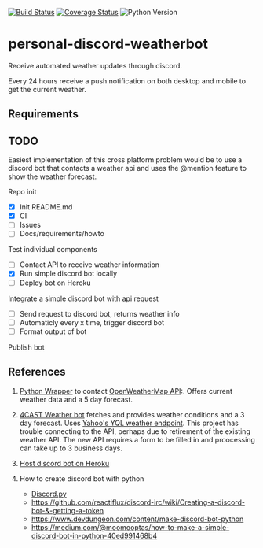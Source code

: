 [![Build Status](https://travis-ci.com/MoskiMBA/personal-discord-weatherbot.svg?branch=master)](https://travis-ci.com/MoskiMBA/personal-discord-weatherbot)
[![Coverage Status](https://coveralls.io/repos/github/MoskiMBA/personal-discord-weatherbot/badge.svg?branch=master)](https://coveralls.io/github/MoskiMBA/personal-discord-weatherbot?branch=master)
![Python Version](https://img.shields.io/badge/python-3.6%20%7C%203.7-blue.svg)

# personal-discord-weatherbot
Receive automated weather updates through discord.

Every 24 hours receive a push notification on both desktop and mobile to get the current weather. 

## Requirements


## TODO

Easiest implementation of this cross platform problem would be to use a discord bot that contacts a weather api and uses the @mention feature to show the weather forecast.


Repo init

- [x] Init README.md
- [x] CI
- [ ] Issues
- [ ] Docs/requirements/howto

Test individual components

- [ ] Contact API to receive weather information
- [x] Run simple discord bot locally
- [ ] Deploy bot on Heroku

Integrate a simple discord bot with api request

- [ ] Send request to discord bot, returns weather info
- [ ] Automaticly every x time, trigger discord bot
- [ ] Format output of bot

Publish bot

## References
1. [Python Wrapper](https://github.com/csparpa/pyowm) to contact [OpenWeatherMap API](https://openweathermap.org/api):.
Offers current weather data and a 5 day forecast.

1. [4CAST Weather bot](https://github.com/lluisrojass/discord-forecast-bot) fetches and provides weather
conditions and a 3 day forecast. Uses [Yahoo's YQL weather endpoint](https://developer.yahoo.com/weather/). This project has trouble connecting to the API, perhaps due to retirement of the existing weather API. The new API requires a form to be filled in and proocessing can take up to 3 business days. 

1. [Host discord bot on Heroku](https://boostlog.io/@anshulc95/how-to-host-a-discord-bot-on-heroku-for-free-5a9c230798a8b60096c43336)

1. How to create discord bot with python
    - [Discord.py](https://github.com/Rapptz/discord.py)
    - https://github.com/reactiflux/discord-irc/wiki/Creating-a-discord-bot-&-getting-a-token
    - https://www.devdungeon.com/content/make-discord-bot-python
    - https://medium.com/@moomooptas/how-to-make-a-simple-discord-bot-in-python-40ed991468b4


